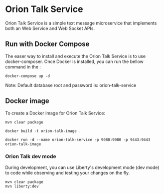 # Orion Talk Service

Orion Talk Service is a simple text message microservice that implements both an Web Service and Web Socket APIs.

## Run with Docker Compose

The easer way to install and execute the Orion Talk Service is to use docker-composer. Once Docker is installed, you can run the bellow command in the  :

    docker-compose up -d

Note: Default database root and password is: orion-talk-service

## Docker image

To create a Docker image for Orion Talk Service:

    mvn clear package

    docker build -t orion-talk-image .

    docker run -d --name orion-talk-service -p 9080:9080 -p 9443:9443 orion-talk-image

### Orion Talk dev mode

During development, you can use Liberty's development mode (dev mode) to code while observing and testing your changes on the fly.

    mvn clear package
    mvn liberty:dev
<!--
### JWT Auth

Have a look at the **TestSecureController** class (main application) which calls the protected endpoint on the secondary application.
The **ProtectedController** contains the protected endpoint since it contains the _@RolesAllowed_ annotation on the JAX-RS endpoint method.

The _TestSecureController_ code creates a JWT based on the private key found within the resource directory.
However, any method to send a REST request with an appropriate header will work of course. Please feel free to change this code to your needs.
-->
